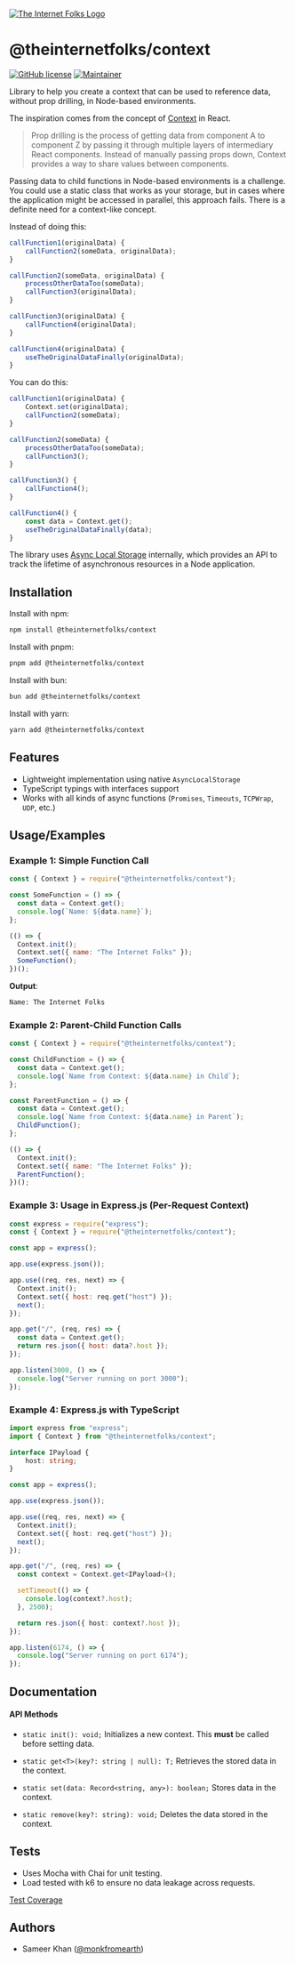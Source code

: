 [![The Internet Folks Logo](https://www.theinternetfolks.com/svg/tiflogo.svg)](https://theinternetfolks.com)

# @theinternetfolks/context

[![GitHub license](https://img.shields.io/github/license/theinternetfolks/context.svg)](https://github.com/theinternetfolks/context/blob/master/LICENSE)
[![Maintainer](https://img.shields.io/badge/maintainer-monkfromearth-green)](https://github.com/monkfromearth)

Library to help you create a context that can be used to reference data, without prop drilling, in Node-based environments.

The inspiration comes from the concept of [Context](https://reactjs.org/docs/context.html) in React.

> Prop drilling is the process of getting data from component A to component Z by passing it through multiple layers of intermediary React components. Instead of manually passing props down, Context provides a way to share values between components.

Passing data to child functions in Node-based environments is a challenge. You could use a static class that works as your storage, but in cases where the application might be accessed in parallel, this approach fails. There is a definite need for a context-like concept.

Instead of doing this:

```javascript
callFunction1(originalData) {
    callFunction2(someData, originalData);
}

callFunction2(someData, originalData) {
    processOtherDataToo(someData);
    callFunction3(originalData);
}

callFunction3(originalData) {
    callFunction4(originalData);
}

callFunction4(originalData) {
    useTheOriginalDataFinally(originalData);
}
```

You can do this:

```javascript
callFunction1(originalData) {
    Context.set(originalData);
    callFunction2(someData);
}

callFunction2(someData) {
    processOtherDataToo(someData);
    callFunction3();
}

callFunction3() {
    callFunction4();
}

callFunction4() {
    const data = Context.get();
    useTheOriginalDataFinally(data);
}
```

The library uses [Async Local Storage](https://nodejs.org/api/async_context.html#class-asynclocalstorage) internally, which provides an API to track the lifetime of asynchronous resources in a Node application.

## Installation

Install with npm:

```bash
npm install @theinternetfolks/context
```

Install with pnpm:

```bash
pnpm add @theinternetfolks/context
```

Install with bun:

```bash
bun add @theinternetfolks/context
```

Install with yarn:

```bash
yarn add @theinternetfolks/context
```

## Features

- Lightweight implementation using native `AsyncLocalStorage`
- TypeScript typings with interfaces support
- Works with all kinds of async functions (`Promises`, `Timeouts`, `TCPWrap`, `UDP`, etc.)

## Usage/Examples

### Example 1: Simple Function Call

```javascript
const { Context } = require("@theinternetfolks/context");

const SomeFunction = () => {
  const data = Context.get();
  console.log(`Name: ${data.name}`);
};

(() => {
  Context.init();
  Context.set({ name: "The Internet Folks" });
  SomeFunction();
})();
```

**Output**:
```bash
Name: The Internet Folks
```

### Example 2: Parent-Child Function Calls

```javascript
const { Context } = require("@theinternetfolks/context");

const ChildFunction = () => {
  const data = Context.get();
  console.log(`Name from Context: ${data.name} in Child`);
};

const ParentFunction = () => {
  const data = Context.get();
  console.log(`Name from Context: ${data.name} in Parent`);
  ChildFunction();
};

(() => {
  Context.init();
  Context.set({ name: "The Internet Folks" });
  ParentFunction();
})();
```

### Example 3: Usage in Express.js (Per-Request Context)

```javascript
const express = require("express");
const { Context } = require("@theinternetfolks/context");

const app = express();

app.use(express.json());

app.use((req, res, next) => {
  Context.init();
  Context.set({ host: req.get("host") });
  next();
});

app.get("/", (req, res) => {
  const data = Context.get();
  return res.json({ host: data?.host });
});

app.listen(3000, () => {
  console.log("Server running on port 3000");
});
```

### Example 4: Express.js with TypeScript

```typescript
import express from "express";
import { Context } from "@theinternetfolks/context";

interface IPayload {
    host: string;
}

const app = express();

app.use(express.json());

app.use((req, res, next) => {
  Context.init();
  Context.set({ host: req.get("host") });
  next();
});

app.get("/", (req, res) => {
  const context = Context.get<IPayload>();

  setTimeout(() => {
    console.log(context?.host);
  }, 2500);

  return res.json({ host: context?.host });
});

app.listen(6174, () => {
  console.log("Server running on port 6174");
});
```

## Documentation

#### API Methods

- `static init(): void;`
  Initializes a new context. This **must** be called before setting data.

- `static get<T>(key?: string | null): T;`
  Retrieves the stored data in the context.

- `static set(data: Record<string, any>): boolean;`
  Stores data in the context.

- `static remove(key?: string): void;`
  Deletes the data stored in the context.

## Tests

- Uses Mocha with Chai for unit testing.
- Load tested with k6 to ensure no data leakage across requests.

[Test Coverage](https://theinternetfolks.github.io/context/coverage/)

## Authors

- Sameer Khan ([@monkfromearth](https://www.github.com/monkfromearth))

